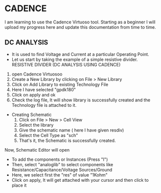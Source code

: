 # CADENCE
I am learning to use the Cadence Virtuoso tool. Starting as a beginner I will upload my progress here and update this documentation from time to time.

##  DC ANALYSIS
-   It is used to find Voltage and Current at a particular Operating Point.
-   Let us start by taking the example of a simple resistive divider.
RESISTIVE DIVIDER (DC ANALYSIS USING CADENCE)
1. open Cadence Virtuosoo
2. Create a New Library by clicking on File > New Library
3. Click on Add Library to existing Technology File
4. Here I have selected "gpdk180"
5. Click on apply and ok
6. Check the log file, It will show library is successfully created and the Technology file is attached to it.

- Creating Schematic
  1. Click on File > New > Cell View
  2. Select the library
  3. Give the schematic name ( here I have given resdiv)
  4. Select the Cell Type as "sch"
  5. That's it, the Schematic is successfully created.

Now, Schematic Editor will open
- To add the components or Instances (Press "I")
- Then, select "analoglib" to select components like Resistance/Capacitance/Voltage Sources/Ground
- Here, we select first the "res" of value "1Kohm"
- Click on apply, It will get attached with your cursor and then click to place it 


